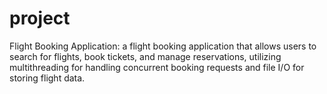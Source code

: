 # project
Flight Booking Application: a flight booking application that allows users to search for flights, book tickets, and manage reservations, utilizing multithreading for handling concurrent booking requests and file I/O for storing flight data.
